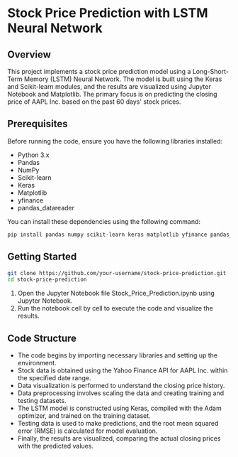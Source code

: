 # Stock Price Prediction with LSTM Neural Network

## Overview

This project implements a stock price prediction model using a Long-Short-Term Memory (LSTM) Neural Network. The model is built using the Keras and Scikit-learn modules, and the results are visualized using Jupyter Notebook and Matplotlib. The primary focus is on predicting the closing price of AAPL Inc. based on the past 60 days' stock prices.

## Prerequisites

Before running the code, ensure you have the following libraries installed:

- Python 3.x
- Pandas
- NumPy
- Scikit-learn
- Keras
- Matplotlib
- yfinance
- pandas_datareader

You can install these dependencies using the following command:

```bash
pip install pandas numpy scikit-learn keras matplotlib yfinance pandas_datareader
```

## Getting Started

```bash
git clone https://github.com/your-username/stock-price-prediction.git
cd stock-price-prediction
```
1. Open the Jupyter Notebook file Stock_Price_Prediction.ipynb using Jupyter Notebook.
2. Run the notebook cell by cell to execute the code and visualize the results.

## Code Structure
- The code begins by importing necessary libraries and setting up the environment.
- Stock data is obtained using the Yahoo Finance API for AAPL Inc. within the specified date range.
- Data visualization is performed to understand the closing price history.
- Data preprocessing involves scaling the data and creating training and testing datasets.
- The LSTM model is constructed using Keras, compiled with the Adam optimizer, and trained on the training dataset.
- Testing data is used to make predictions, and the root mean squared error (RMSE) is calculated for model evaluation.
- Finally, the results are visualized, comparing the actual closing prices with the predicted values.
